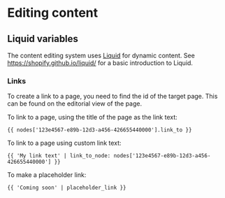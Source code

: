 # Editing content

## Liquid variables

The content editing system uses [Liquid](https://github.com/Shopify/liquid) for dynamic content.
See https://shopify.github.io/liquid/ for a basic introduction to Liquid.

### Links

To create a link to a page, you need to find the id of the target page.
This can be found on the editorial view of the page.

To link to a page, using the title of the page as the link text:

    {{ nodes['123e4567-e89b-12d3-a456-426655440000'].link_to }}

To link to a page using custom link text:

    {{ 'My link text' | link_to_node: nodes['123e4567-e89b-12d3-a456-426655440000'] }}

To make a placeholder link:

    {{ 'Coming soon' | placeholder_link }}
